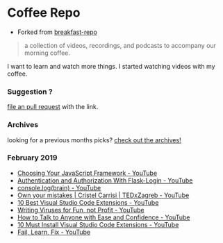 # Coffee Repo #

* Forked from [breakfast-repo](https://github.com/ashleygwilliams/breakfast-repo)

> a collection of videos, recordings, and podcasts to accompany our morning coffee.

I want to learn and watch more things. I started watching videos with my coffee.

### Suggestion ?

[file an pull request](https://github.com/christopher-burke/coffee-repo/pulls) with the link.

### Archives

looking for a previous months picks? [check out the archives!](https://github.com/christopher-burke/coffee-repo/tree/coffee-repo/archives/)

### February 2019

* [Choosing Your JavaScript Framework - YouTube](https://youtu.be/_P2fGeg9I5o)
* [Authentication and Authorization With Flask-Login - YouTube](https://youtu.be/K0vSCCAM2ss)
* [console.log(brain) - YouTube](https://youtu.be/Wnv6uFp_m7U)
* [Own your mistakes | Cristel Carrisi | TEDxZagreb - YouTube](https://youtu.be/Xmvpx1kIEBQ)
* [10 Best Visual Studio Code Extensions - YouTube](https://youtu.be/XU57YBbSueM)
* [Writing Viruses for Fun, not Profit - YouTube](https://youtu.be/ID1jJpul0mI)
* [How to Talk to Anyone with Ease and Confidence - YouTube](https://youtu.be/PMmnPpjtU7c)
* [10 Must Install Visual Studio Code Extensions - YouTube](https://youtu.be/bJN1P07_lLo)
* [Fail, Learn, Fix - YouTube](https://youtu.be/7M3hItcO3Yc)
